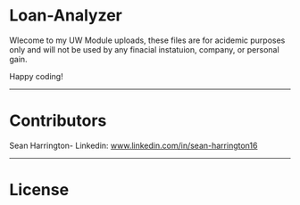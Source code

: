 # Loan-Analyzer

Wlecome to my UW Module uploads, these files are for acidemic purposes only and will not be used by any finacial instatuion, company, or personal gain.

Happy coding!

-----------------------------------------------------------------------

# Contributors

Sean Harrington-
    Linkedin: www.linkedin.com/in/sean-harrington16

-----------------------------------------------------------------------

# License
